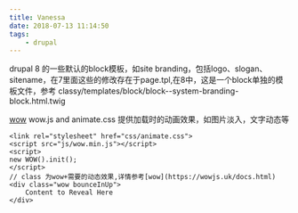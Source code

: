 ```yaml
---
title: Vanessa
date: 2018-07-13 11:14:50
tags:
	- drupal
---
```


drupal 8 的一些默认的block模板，如site branding，包括logo、slogan、sitename，在7里面这些的修改存在于page.tpl,在8中，这是一个block单独的模板文件，参考 classy/templates/block/block--system-branding-block.html.twig

[wow](https://wowjs.uk/docs.html)
wow.js and animate.css
提供加载时的动画效果，如图片淡入，文字动态等
```
<link rel="stylesheet" href="css/animate.css">
<script src="js/wow.min.js"></script>
<script>
new WOW().init();
</script>
// class 为wow+需要的动态效果,详情参考[wow](https://wowjs.uk/docs.html)
<div class="wow bounceInUp">
	Content to Reveal Here
</div>
```
